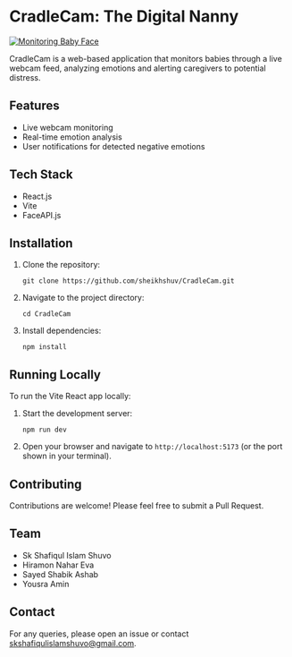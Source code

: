 # CradleCam: The Digital Nanny

[![Monitoring Baby Face](https://img.youtube.com/vi/LXsvZwiu6Mo/0.jpg)](https://www.youtube.com/watch?v=LXsvZwiu6Mo "Monitoring Baby Face - YouTube")

CradleCam is a web-based application that monitors babies through a live webcam feed, analyzing emotions and alerting caregivers to potential distress.

## Features

- Live webcam monitoring
- Real-time emotion analysis
- User notifications for detected negative emotions

## Tech Stack

- React.js
- Vite
- FaceAPI.js

## Installation

1. Clone the repository:
   ```
   git clone https://github.com/sheikhshuv/CradleCam.git
   ```
2. Navigate to the project directory:
   ```
   cd CradleCam
   ```
3. Install dependencies:
   ```
   npm install
   ```

## Running Locally

To run the Vite React app locally:

1. Start the development server:
   ```
   npm run dev
   ```
2. Open your browser and navigate to `http://localhost:5173` (or the port shown in your terminal).

## Contributing

Contributions are welcome! Please feel free to submit a Pull Request.


## Team

- Sk Shafiqul Islam Shuvo
- Hiramon Nahar Eva
- Sayed Shabik Ashab
- Yousra Amin

## Contact

For any queries, please open an issue or contact [skshafiqulislamshuvo@gmail.com](mailto:skshafiqulislamshuvo@gmail.com).